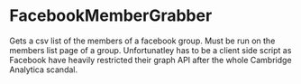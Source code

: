 # FacebookMemberGrabber
Gets a csv list of the members of a facebook group. Must be run on the members list page of a group. Unfortunatley has to be a client side script as Facebook have heavily restricted their graph API after the whole Cambridge Analytica scandal.
